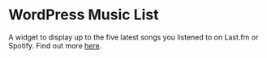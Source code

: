 # WordPress Music List

A widget to display up to the five latest songs you listened to on Last.fm or Spotify. Find out more [here](https://jonmasterson.com/build-your-own-music-list-widget-for-wordpress/).
